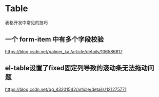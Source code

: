 # Table
表格开发中常见的技巧
## 一个 form-item 中有多个字段校验
https://blog.csdn.net/palmer_kai/article/details/106586817
## el-table设置了fixed固定列导致的滚动条无法拖动问题
https://blog.csdn.net/qq_43201542/article/details/121275771
